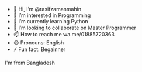 - 👋 Hi, I’m @rasifzamanmahin
- 👀 I’m interested in Programming
- 🌱 I’m currently learning Python
- 💞️ I’m looking to collaborate on Master Programmer
- 📫 How to reach me wa.me/01885720363
- 😄 Pronouns: English
- ⚡ Fun fact: Begainner

<!--->
I'm from Bangladesh
